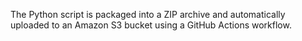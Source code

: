 The Python script is packaged into a ZIP archive and automatically uploaded to an Amazon S3 bucket using a GitHub Actions workflow.
